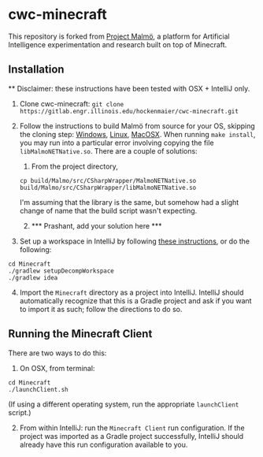 # cwc-minecraft #

This repository is forked from [Project Malmö](https://github.com/Microsoft/malmo), a platform for Artificial Intelligence experimentation and research
built on top of Minecraft.



## Installation ##

** Disclaimer: these instructions have been tested with OSX + IntelliJ only.

1. Clone cwc-minecraft: ``` git clone https://gitlab.engr.illinois.edu/hockenmaier/cwc-minecraft.git ```

2. Follow the instructions to build Malmö from source for your OS, skipping the cloning step: [Windows](doc/build_windows.md), [Linux](doc/build_linux.md), [MacOSX](doc/build_macosx.md). When running `make install`,
you may run into a particular error involving copying the file `libMalmoNETNative.so`. There are a couple of solutions:

    1. From the project directory,
    ```
    cp build/Malmo/src/CSharpWrapper/MalmoNETNative.so build/Malmo/src/CSharpWrapper/libMalmoNETNative.so
    ```
    I'm assuming that the library is the same, but somehow had a slight change of name that the build script wasn't expecting.
    
    2. *** Prashant, add your solution here ***


3. Set up a workspace in IntelliJ by following [these instructions](https://bedrockminer.jimdo.com/modding-tutorials/set-up-minecraft-forge/set-up-fast-setup/), or do the following:
```
cd Minecraft
./gradlew setupDecompWorkspace
./gradlew idea
```

4. Import the ``` Minecraft ``` directory as a project into IntelliJ. IntelliJ should automatically recognize that this is a Gradle project and ask if you want to import it as such; follow the directions to do so.



## Running the Minecraft Client ##

There are two ways to do this:

1. On OSX, from terminal:
``` 
cd Minecraft
./launchClient.sh
```
(If using a different operating system, run the appropriate `launchClient` script.)

2. From within IntelliJ: run the `Minecraft Client` run configuration. If the project was imported as a Gradle project successfully, IntelliJ should already have this run configuration available to you.